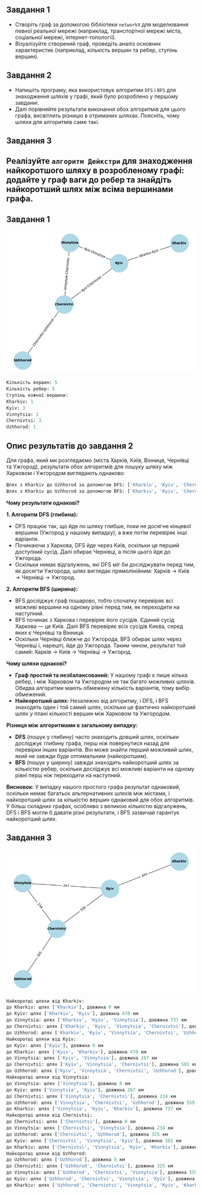 ## Завдання 1

- Створіть граф за допомогою бібліотеки `networkX` для моделювання певної реальної мережі (наприклад, транспортної мережі міста, соціальної мережі, інтернет-топології).
- Візуалізуйте створений граф, проведіть аналіз основних характеристик (наприклад, кількість вершин та ребер, ступінь вершин).

## Завдання 2

- Напишіть програму, яка використовує алгоритми `DFS` і `BFS` для знаходження шляхів у графі, який було розроблено у першому завданні.
- Далі порівняйте результати виконання обох алгоритмів для цього графа, висвітлить різницю в отриманих шляхах. Поясніть, чому шляхи для алгоритмів саме такі.

## Завдання 3

## Реалізуйте `алгоритм Дейкстри` для знаходження найкоротшого шляху в розробленому графі: додайте у граф ваги до ребер та знайдіть найкоротший шлях між всіма вершинами графа.

## Завдання 1

![graph_1](./assets/Gr_1.png)

```python
Кількість вершин: 5
Кількість ребер: 5
Ступінь кожної вершини:
Kharkiv: 1
Kyiv: 3
Vinnytsia: 2
Chernivtsi: 3
Uzhhorod: 1
```

## Опис результатів до завдання 2

Для графа, який ми розглядаємо (міста Харків, Київ, Вінниця, Чернівці та Ужгород), результати обох алгоритмів для пошуку шляху між Харковом і Ужгородом виглядають однаково:

```python
Шлях з Kharkiv до Uzhhorod за допомогою DFS: ['Kharkiv', 'Kyiv', 'Chernivtsi', 'Uzhhorod']
Шлях з Kharkiv до Uzhhorod за допомогою BFS: ['Kharkiv', 'Kyiv', 'Chernivtsi', 'Uzhhorod']
```

**Чому результати однакові?**

**1. Алгоритм DFS (глибина):**

- DFS працює так, що йде по шляху глибше, поки не досягне кінцевої вершини (Ужгород у нашому випадку), а вже потім перевіряє інші варіанти.
- Починаючи з Харкова, DFS йде через Київ, оскільки це перший доступний сусід. Далі обирає Чернівці, а після цього йде до Ужгорода.
- Оскільки немає відгалужень, які DFS міг би досліджувати перед тим, як досягти Ужгорода, шлях виглядає прямолінійним: Харків → Київ → Чернівці → Ужгород.

**2. Алгоритм BFS (ширина):**
- BFS досліджує граф пошарово, тобто спочатку перевіряє всі можливі вершини на одному рівні перед тим, як переходити на наступний.
- BFS починає з Харкова і перевіряє його сусідів. Єдиний сусід Харкова — це Київ. Далі BFS перевіряє всіх сусідів Києва, серед яких є Чернівці та Вінниця.
- Оскільки Чернівці ближче до Ужгорода, BFS обирає шлях через Чернівці і, нарешті, йде до Ужгорода. Таким чином, результат той самий: Харків → Київ → Чернівці → Ужгород.

**Чому шляхи однакові?**

- **Граф простий та незбалансований:** У нашому графі є лише кілька ребер, і між Харковом та Ужгородом не так багато можливих шляхів. Обидва алгоритми мають обмежену кількість варіантів, тому вибір обмежений.
- **Найкоротший шлях:** Незалежно від алгоритму, і DFS, і BFS знаходять один і той самий шлях, оскільки це фактично найкоротший шлях у плані кількості вершин між Харковом та Ужгородом.

**Різниця між алгоритмами в загальному випадку:**

- **DFS** (пошук у глибину) часто знаходить довший шлях, оскільки досліджує глибину графа, перш ніж повернутися назад для перевірки інших варіантів. Він може знайти перший можливий шлях, який не завжди буде оптимальним (найкоротшим).
- **BFS** (пошук у ширину) завжди знаходить найкоротший шлях за кількістю ребер, оскільки досліджує всі можливі варіанти на одному рівні перш ніж переходити на наступний.

**Висновок:**
У випадку нашого простого графа результат однаковий, оскільки немає багатьох альтернативних шляхів між містами, і найкоротший шлях за кількістю вершин однаковий для обох алгоритмів. У більш складних графах, особливо з великою кількістю відгалужень, DFS і BFS могли б давати різні результати, і BFS зазвичай гарантує найкоротший шлях.

## Завдання 3

![graph_2](./assets/Gr_2.png)

```python
Найкоротші шляхи від Kharkiv:
до Kharkiv: шлях ['Kharkiv'], довжина 0 км
до Kyiv: шлях ['Kharkiv', 'Kyiv'], довжина 470 км
до Vinnytsia: шлях ['Kharkiv', 'Kyiv', 'Vinnytsia'], довжина 737 км
до Chernivtsi: шлях ['Kharkiv', 'Kyiv', 'Vinnytsia', 'Chernivtsi'], довжина 971 км
до Uzhhorod: шлях ['Kharkiv', 'Kyiv', 'Vinnytsia', 'Chernivtsi', 'Uzhhorod'], довжина 1296 км
Найкоротші шляхи від Kyiv:
до Kyiv: шлях ['Kyiv'], довжина 0 км
до Kharkiv: шлях ['Kyiv', 'Kharkiv'], довжина 470 км
до Vinnytsia: шлях ['Kyiv', 'Vinnytsia'], довжина 267 км
до Chernivtsi: шлях ['Kyiv', 'Vinnytsia', 'Chernivtsi'], довжина 501 км
до Uzhhorod: шлях ['Kyiv', 'Vinnytsia', 'Chernivtsi', 'Uzhhorod'], довжина 826 км
Найкоротші шляхи від Vinnytsia:
до Vinnytsia: шлях ['Vinnytsia'], довжина 0 км
до Kyiv: шлях ['Vinnytsia', 'Kyiv'], довжина 267 км
до Chernivtsi: шлях ['Vinnytsia', 'Chernivtsi'], довжина 234 км
до Uzhhorod: шлях ['Vinnytsia', 'Chernivtsi', 'Uzhhorod'], довжина 559 км
до Kharkiv: шлях ['Vinnytsia', 'Kyiv', 'Kharkiv'], довжина 737 км
Найкоротші шляхи від Chernivtsi:
до Chernivtsi: шлях ['Chernivtsi'], довжина 0 км
до Vinnytsia: шлях ['Chernivtsi', 'Vinnytsia'], довжина 234 км
до Uzhhorod: шлях ['Chernivtsi', 'Uzhhorod'], довжина 325 км
до Kyiv: шлях ['Chernivtsi', 'Vinnytsia', 'Kyiv'], довжина 501 км
до Kharkiv: шлях ['Chernivtsi', 'Vinnytsia', 'Kyiv', 'Kharkiv'], довжина 971 км
Найкоротші шляхи від Uzhhorod:
до Uzhhorod: шлях ['Uzhhorod'], довжина 0 км
до Chernivtsi: шлях ['Uzhhorod', 'Chernivtsi'], довжина 325 км
до Vinnytsia: шлях ['Uzhhorod', 'Chernivtsi', 'Vinnytsia'], довжина 559 км
до Kyiv: шлях ['Uzhhorod', 'Chernivtsi', 'Vinnytsia', 'Kyiv'], довжина 826 км
до Kharkiv: шлях ['Uzhhorod', 'Chernivtsi', 'Vinnytsia', 'Kyiv', 'Kharkiv'], довжина 1296 км
```
